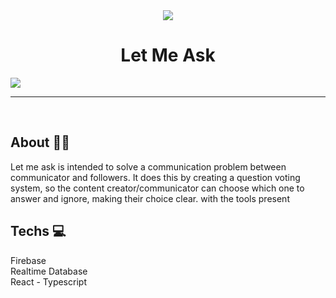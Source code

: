 <div align="center">
   <img src="https://raw.githubusercontent.com/guilhermecapitao/letmeask/c068f01c136ad259023a7f7a2642a5781791b607/.github/logo.svg" />
   <h1><strong>Let Me Ask</strong></h1>
</div>

<img src="https://raw.githubusercontent.com/guilhermecapitao/letmeask/c068f01c136ad259023a7f7a2642a5781791b607/.github/cover.svg" />

<hr>
<br>

## About 🤷‍♂️
Let me ask is intended to solve a communication problem between communicator and followers.
It does this by creating a question voting system, so the content creator/communicator can choose which one to answer and ignore, making their choice clear.
with the tools present

## Techs 💻
Firebase <br>
Realtime Database <br>
React - Typescript <br>

